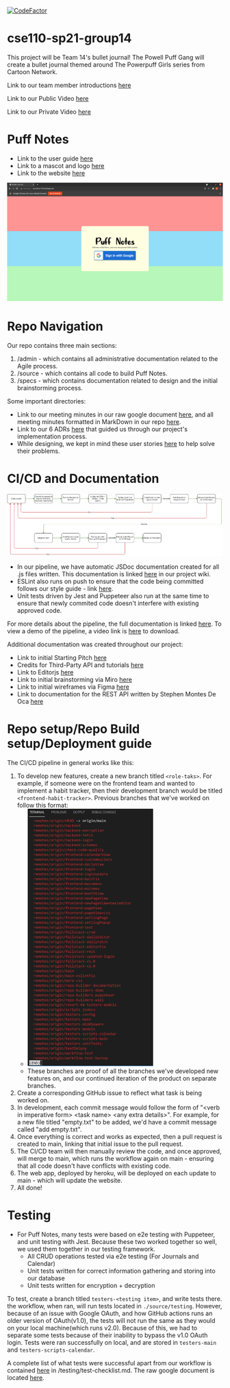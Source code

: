 [![CodeFactor](https://www.codefactor.io/repository/github/cse110-sp21-group14/cse110-sp21-group14/badge)](https://www.codefactor.io/repository/github/cse110-sp21-group14/cse110-sp21-group14)

# cse110-sp21-group14
This project will be Team 14's bullet journal! The Powell Puff Gang will create a bullet journal themed around The Powerpuff Girls series from Cartoon Network.

Link to our team member introductions [here](admin/team.md)

Link to our Public Video [here](https://www.youtube.com/watch?v=7kJBJ_yHrN0)

Link to our Private Video [here](https://www.youtube.com/watch?v=qEGQ9LCf-rM)

# Puff Notes
* Link to the user guide [here](admin/user-guide.md)
* Link to a mascot and logo [here](https://github.com/cse110-sp21-group14/cse110-sp21-group14/tree/main/admin/branding)
* Link to the website [here](http://journalcse110.herokuapp.com/)
<img src="Home_page.png"/>


# Repo Navigation
Our repo contains three main sections:
1. /admin - which contains all administrative documentation related to the Agile process.
2. /source - which contains all code to build Puff Notes.
3. /specs - which contains documentation related to design and the initial brainstorming process.

Some important directories:
* Link to our meeting minutes in our raw google document [here](https://docs.google.com/document/d/1Ol9hfNjOAM7VSLkzM7LW5DiJMwhpanS-ZufHaiNX_m4/edit), and all meeting minutes formatted in MarkDown in our repo [here](https://github.com/cse110-sp21-group14/cse110-sp21-group14/tree/main/admin/meetings).
* Link to our 6 ADRs [here](https://github.com/cse110-sp21-group14/cse110-sp21-group14/tree/main/specs/adrs) that guided us through our project's implementation process.
* While designing, we kept in mind these user stories [here](https://github.com/cse110-sp21-group14/cse110-sp21-group14/tree/main/specs/users) to help solve their problems.

# CI/CD and Documentation

<img src = ./admin/cipipeline/phase1.png>

* In our pipeline, we have automatic JSDoc documentation created for all .js files written. This documentation is linked [here](https://github.com/cse110-sp21-group14/cse110-sp21-group14/wiki/JSDocumentation) in our project wiki.
* ESLint also runs on push to ensure that the code being committed follows our style guide - link [here](https://github.com/cse110-sp21-group14/cse110-sp21-group14/wiki/Style-Guide).
* Unit tests driven by Jest and Puppeteer also run at the same time to ensure that newly commited code doesn't interfere with existing approved code.

For more details about the pipeline, the full documentation is linked [here](admin/cipipeline/phase1.md). To view a demo of the pipeline, a video link is [here](https://github.com/cse110-sp21-group14/cse110-sp21-group14/blob/main/admin/cipipeline/phase1_checkpoint2.mp4) to download.

Additional documentation was created throughout our project:
* Link to initial Starting Pitch [here](https://docs.google.com/presentation/d/1FfdShEVqnbVHkbO_MD2MfeiusTWybDkg7Jkx2SU8flg/edit#slide=id.p)
* Credits for Third-Party API and tutorials [here](https://docs.google.com/document/d/1IdVgWcgWRZYHBi5ORug7zJ4QmYH1AxhRbgPfunS0dDU/edit)
* Link to Editorjs [here](https://editorjs.io/)
* Link to initial brainstorming via Miro [here](https://miro.com/app/board/o9J_lJcx7N0=/)
* Link to initial wireframes via Figma [here](https://www.figma.com/file/qvMOaWu1RFGLdaPKKiIrAD/Wireframe-for-Bullet-Journal?node-id=0%3A1)
* Link to documentation for the REST API written by Stephen Montes De Oca [here](https://docs.google.com/document/d/1j3DD6C7CQiZlxhDtlqLQMEjPpexy1j_NuitMEchZSkA/edit?usp=sharing)

# Repo setup/Repo Build setup/Deployment guide
The CI/CD pipeline in general works like this: 
1. To develop new features, create a new branch titled `<role-taks>`. For example, if someone were on the frontend team and wanted to implement a habit tracker, then their development branch would be titled `<frontend-habit-tracker>`. Previous branches that we've worked on follow this format: 
   * <img src = "./admin/guide_figure/20-branch_names.PNG" style="height:600px">
   * These branches are proof of all the branches we've developed new features on, and our continued iteration of the product on separate branches.
2. Create a corresponding GitHub issue to reflect what task is being worked on. 
3. In development, each commit message would follow the form of "\<verb in imperative form\> \<task name\> \<any extra details\>". For example, for a new file titled "empty.txt" to be added, we'd have a commit message called "add empty.txt".
4. Once everything is correct and works as expected, then a pull request is created to main, linking that initial issue to the pull request.
5. The CI/CD team will then manually review the code, and once approved, will merge to main, which runs the workflow again on main - ensuring that all code doesn't have conflicts with existing code. 
6. The web app, deployed by heroku, will be deployed on each update to main - which will update the website. 
7. All done!

# Testing
* For Puff Notes, many tests were based on e2e testing with Puppeteer, and unit testing with Jest. Because these two worked together so well, we used them together in our testing framework.
  * All CRUD operations tested via e2e testing (For Journals and Calendar)
  * Unit tests written for correct information gathering and storing into our database
  * Unit tests written for encryption + decryption

To test, create a branch titled `testers-<testing item>`, and write tests there. the workflow, when ran, will run tests located in `./source/testing`.
However, because of an issue with Google OAuth, and how GitHub actions runs an older version of OAuth(v1.0), the tests will not run the same as they would on your local machine(which runs v2.0). Because of this, we had to separate some tests because of their inability to bypass the v1.0 OAuth login. Tests were ran successfully on local, and are stored in `testers-main` and `testers-scripts-calendar`.

A complete list of what tests were successful apart from our workflow is contained [here](https://github.com/cse110-sp21-group14/cse110-sp21-group14/blob/onboardingdoc/source/testing/test-checklist.md) in /testing/test-checklist.md. The raw google document is located [here](https://docs.google.com/document/d/1F1DMtippiIHfnsEi3AxQE63EAwZbAwsD0ey34Q9sDX0/edit).
